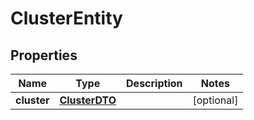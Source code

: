 
# ClusterEntity

## Properties
Name | Type | Description | Notes
------------ | ------------- | ------------- | -------------
**cluster** | [**ClusterDTO**](ClusterDTO.md) |  |  [optional]



